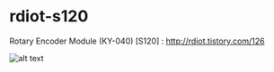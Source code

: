# rdiot-s120
Rotary Encoder Module (KY-040) [S120] : http://rdiot.tistory.com/126

![alt text](http://cfile27.uf.tistory.com/image/2237A24F57D67FFC2D4443)
